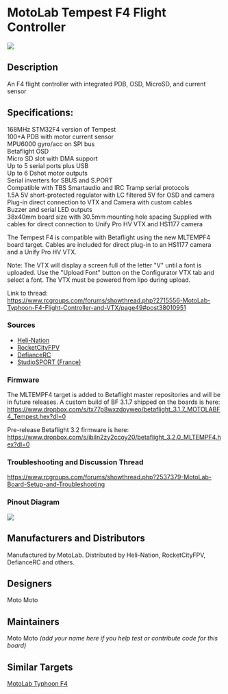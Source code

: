 # MotoLab Tempest F4 Flight Controller

![](https://static.rcgroups.net/forums/attachments/4/5/2/0/2/8/a10242740-88-Angle.jpg)

## Description

An F4 flight controller with integrated PDB, OSD, MicroSD, and current sensor

## Specifications:  
168MHz STM32F4 version of Tempest   
100+A PDB with motor current sensor  
MPU6000 gyro/acc on SPI bus  
Betaflight OSD  
Micro SD slot with DMA support  
Up to 5 serial ports plus USB  
Up to 6 Dshot motor outputs  
Serial inverters for SBUS and S.PORT  
Compatible with TBS Smartaudio and IRC Tramp serial protocols  
1.5A 5V short-protected regulator with LC filtered 5V for OSD and camera  
Plug-in direct connection to VTX and Camera with custom cables  
Buzzer and serial LED outputs  
38x40mm board size with 30.5mm mounting hole spacing
Supplied with cables for direct connection to Unify Pro HV VTX and HS1177 camera
  
The Tempest F4 is compatible with Betaflight using the new MLTEMPF4 board target.
Cables are included for direct plug-in to an HS1177 camera and a Unify Pro HV VTX.

Note: The VTX will display a screen full of the letter "V" until a font is uploaded. Use the "Upload Font" button on the Configurator VTX tab and select a font. The VTX must be powered from lipo during upload.

Link to thread:   
https://www.rcgroups.com/forums/showthread.php?2715556-MotoLab-Typhoon-F4-Flight-Controller-and-VTX/page49#post38010951

### Sources

* [Heli-Nation](https://www.heli-nation.com/motolab-tempest-f4-flight-controller-fc)
* [RocketCityFPV](http://www.rocketcityfpv.com/MotoLab-Tempest-F4-Flight-Controller-FC_p_111.html)
* [DefianceRC](https://www.defiancerc.com/collections/flight-controller/products/motolab-tempest-f4-flight-controller)
* [StudioSPORT (France)](https://www.studiosport.fr/controleur-de-vol-motolab-tempest-f4-a13736.html)

### Firmware

The MLTEMPF4 target is added to Betaflight master repositories and will be in future releases.
A custom build of BF 3.1.7 shipped on the boards is here:
https://www.dropbox.com/s/tx77p8wxzdoyweo/betaflight_3.1.7_MOTOLABF4_Tempest.hex?dl=0

Pre-release Betaflight 3.2 firmware is here:
https://www.dropbox.com/s/ibiln2zy2ccoy20/betaflight_3.2.0_MLTEMPF4.hex?dl=0

### Troubleshooting and Discussion Thread
https://www.rcgroups.com/forums/showthread.php?2537379-MotoLab-Board-Setup-and-Troubleshooting

### Pinout Diagram
![](http://gdurl.com/FlVd)

## Manufacturers and Distributors

Manufactured by MotoLab. Distributed by Heli-Nation, RocketCityFPV, DefianceRC and others.

## Designers
Moto Moto

## Maintainers
Moto Moto
_(add your name here if you help test or contribute code for this board)_


## Similar Targets

[MotoLab Typhoon F4](https://github.com/betaflight/betaflight/wiki/Board---MLTYPHF4)
